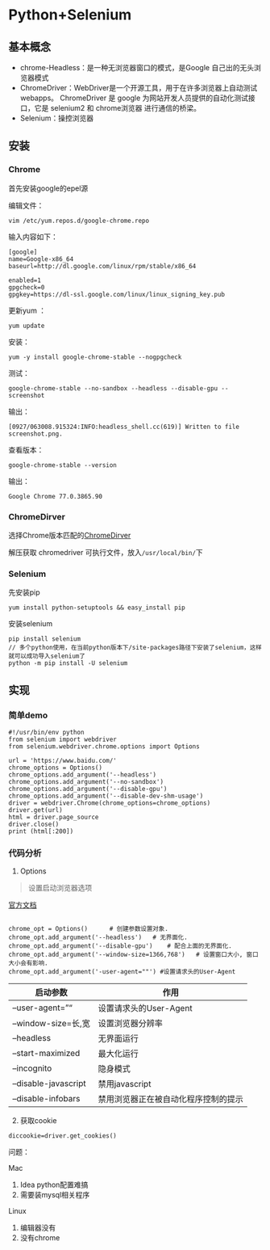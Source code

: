 # Python+Selenium



## 基本概念

* chrome-Headless：是一种无浏览器窗口的模式，是Google 自己出的无头浏览器模式
* ChromeDriver：WebDriver是一个开源工具，用于在许多浏览器上自动测试webapps。 ChromeDriver 是 google 为网站开发人员提供的自动化测试接口，它是 selenium2 和 chrome浏览器 进行通信的桥梁。
* Selenium：操控浏览器

## 安装

### Chrome

首先安装google的epel源

编辑文件：

````
vim /etc/yum.repos.d/google-chrome.repo
````

输入内容如下：

````
[google]
name=Google-x86_64
baseurl=http://dl.google.com/linux/rpm/stable/x86_64
 
enabled=1
gpgcheck=0
gpgkey=https://dl-ssl.google.com/linux/linux_signing_key.pub
````

更新yum ：

````
yum update
````

安装：

````
yum -y install google-chrome-stable --nogpgcheck
````

测试：

````
google-chrome-stable --no-sandbox --headless --disable-gpu --screenshot
````

输出：

````
[0927/063008.915324:INFO:headless_shell.cc(619)] Written to file screenshot.png.
````

查看版本：

````
google-chrome-stable --version
````

输出：

````
Google Chrome 77.0.3865.90
````

### ChromeDirver

选择Chrome版本匹配的[ChromeDirver](http://chromedriver.storage.googleapis.com/index.html)

解压获取 chromedriver 可执行文件，放入``/usr/local/bin/``下

### Selenium

先安装pip

````
yum install python-setuptools && easy_install pip
````

安装selenium

````
pip install selenium
// 多个python使用，在当前python版本下/site-packages路径下安装了selenium，这样就可以成功导入selenium了
python -m pip install -U selenium
````



## 实现

### 简单demo

````
#!/usr/bin/env python
from selenium import webdriver
from selenium.webdriver.chrome.options import Options

url = 'https://www.baidu.com/'
chrome_options = Options()
chrome_options.add_argument('--headless')
chrome_options.add_argument('--no-sandbox')
chrome_options.add_argument('--disable-gpu')
chrome_options.add_argument('--disable-dev-shm-usage')
driver = webdriver.Chrome(chrome_options=chrome_options)
driver.get(url)
html = driver.page_source
driver.close()
print (html[:200])
````

### 代码分析

1. Options

> 设置启动浏览器选项 

[官方文档](https://peter.sh/experiments/chromium-command-line-switches/)

````

chrome_opt = Options()      # 创建参数设置对象.
chrome_opt.add_argument('--headless')   # 无界面化.
chrome_opt.add_argument('--disable-gpu')    # 配合上面的无界面化.
chrome_opt.add_argument('--window-size=1366,768')   # 设置窗口大小, 窗口大小会有影响.
chrome_opt.add_argument('-user-agent=""') #设置请求头的User-Agent
````

| 启动参数 | 作用 |
| -------- | ---- |
|–user-agent=”“|	设置请求头的User-Agent|
|–window-size=长,宽|	设置浏览器分辨率|
|–headless|	无界面运行|
|–start-maximized|	最大化运行|
|–incognito|	隐身模式|
|–disable-javascript|	禁用javascript|
|–disable-infobars|	禁用浏览器正在被自动化程序控制的提示|

2. 获取cookie

````
diccookie=driver.get_cookies()
````





问题：

Mac 

1. Idea python配置难搞
2. 需要装mysql相关程序

Linux

1. 编辑器没有
2. 没有chrome